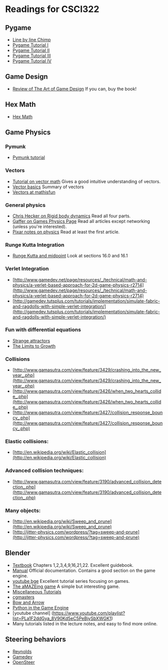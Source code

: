 # Readings for CSCI322

## Pygame

* [Line by line Chimp](http://www.pygame.org/docs/tut/chimp/ChimpLineByLine.html)
* [Pygame Tutorial I](http://eli.thegreenplace.net/2008/12/13/writing-a-game-in-python-with-pygame-part-i)
* [Pygame Tutorial II](http://eli.thegreenplace.net/2008/12/20/writing-a-game-in-python-with-pygame-part-ii)
* [Pygame Tutorial III](http://eli.thegreenplace.net/2009/01/09/writing-a-game-in-python-with-pygame-part-iii)
* [Pygame Tutorial IV](http://eli.thegreenplace.net/2009/02/13/writing-a-game-in-python-with-pygame-part-iv)

## Game Design
* [Review of The Art of Game Design](http://www.gamasutra.com/view/feature/132326/book_review_the_art_of_game_design.php)  If you can, buy the book!

## Hex Math
* [Hex Math](https://www.redblobgames.com/grids/hexagons/)

## Game Physics

### Pymunk
* [Pymunk tutorial](http://www.pymunk.org/en/latest/tutorials/SlideAndPinJoint.html)

### Vectors
* [Tutorial on vector math](http://chortle.ccsu.edu/vectorlessons/vectorIndex.html)  Gives a good intuitive understanding of vectors.
* [Vector basics](http://emweb.unl.edu/math/mathweb/vectors/vectors.html) Summary of vectors
* [Vectors at mathisfun](https://www.mathsisfun.com/algebra/vectors.html)

### General physics
* [Chris Hecker on Rigid body dynamics](http://www.chrishecker.com/Rigid_Body_Dynamics) Read all four parts.
* [Gaffer on Games Physics Page](http://gafferongames.com/game-physics/) Read all articles except networking (unless you're interested).
* [Pixar notes on physics](http://www.pixar.com/companyinfo/research/pbm2001/)  Read at least the first article.

### Runge Kutta Integration
* [Runge Kutta and midpoint](http://www.nrbook.com/c/) Look at sections 16.0 and 16.1

### Verlet Integration
* [http://www.gamedev.net/page/resources/_/technical/math-and-physics/a-verlet-based-approach-for-2d-game-physics-r2714](http://www.gamedev.net/page/resources/_/technical/math-and-physics/a-verlet-based-approach-for-2d-game-physics-r2714)
* [http://gamedev.tutsplus.com/tutorials/implementation/simulate-fabric-and-ragdolls-with-simple-verlet-integration/](http://gamedev.tutsplus.com/tutorials/implementation/simulate-fabric-and-ragdolls-with-simple-verlet-integration/)

### Fun with differential equations
* [Strange attractors](http://en.wikipedia.org/wiki/Attractor)
* [The Limits to Growth](href=http://www.csiro.au/files/files/plje.pdf)

### Collisions

* [http://www.gamasutra.com/view/feature/3429/crashing_into_the_new_year_.php](http://www.gamasutra.com/view/feature/3429/crashing_into_the_new_year_.php)
* [http://www.gamasutra.com/view/feature/3426/when_two_hearts_collide_.php](http://www.gamasutra.com/view/feature/3426/when_two_hearts_collide_.php)
* [http://www.gamasutra.com/view/feature/3427/collision_response_bouncy_.php](http://www.gamasutra.com/view/feature/3427/collision_response_bouncy_.php)


### Elastic collisions:
* [http://en.wikipedia.org/wiki/Elastic_collision](http://en.wikipedia.org/wiki/Elastic_collision)


### Advanced collision techniques:
* [http://www.gamasutra.com/view/feature/3190/advanced_collision_detection_.php](http://www.gamasutra.com/view/feature/3190/advanced_collision_detection_.php)


### Many objects:
* [http://en.wikipedia.org/wiki/Sweep_and_prune](http://en.wikipedia.org/wiki/Sweep_and_prune)
* [http://jitter-physics.com/wordpress/?tag=sweep-and-prune](http://jitter-physics.com/wordpress/?tag=sweep-and-prune)</a>

## Blender

* [Textbook](http://www.cdschools.org/Page/455) Chapters 1,2,3,4,9,16,21,22.  Excellent guidebook.
* [Manual](https://www.blender.org/manual/) Official documentation. Contains a good section on the game engine.
* [youtube bge](https://www.youtube.com/watch?v=u-uQqhpXIQA&list=PLda3VoSoc_TSS7ht07sCt8zDCyAenOG6i) Excellent tutorial series focusing on games.
* [The aMAZEing game](https://en.wikibooks.org/wiki/Blender_3D:_Noob_to_Pro/An_aMAZEing_game_engine_tutorial) A simple but interesting game. 
* [Miscellaneous Tutorials](http://www.tutorialsforblender3d.com/)
* [cgmasters](https://cgmasters.net/)
* [Bow and Arrow](https://cgmasters.net/free-tutorials/bow-and-arrow-part-2/)
* [Python in the Game Engine](https://cgmasters.net/free-tutorials/python-scripting/)
* [youtube channel] (https://www.youtube.com/playlist?list=PLa1F2ddGya_8V90Kd5eC5PeBjySbXWGK1)
* Many tutorials listed in the lecture notes, and easy to find more online.


## Steering behaviors
* [Reynolds](http://www.red3d.com/cwr/steer/)
* [Gamedev](http://gamedevelopment.tutsplus.com/series/understanding-steering-behaviors--gamedev-12732)
* [OpenSteer](http://opensteer.sourceforge.net/)